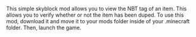 This simple skyblock mod allows you to view the NBT tag of an item. 
This allows you to verify whether or not the item has been duped.
To use this mod, download it and move it to your mods folder inside of your .minecraft folder. Then, launch the game.

